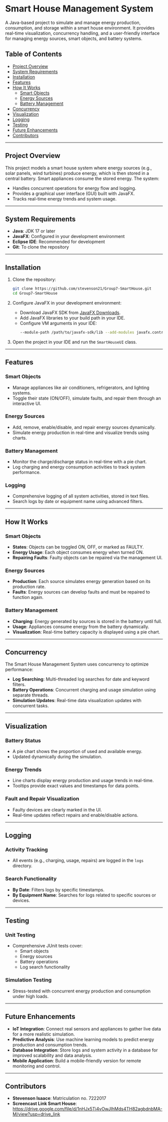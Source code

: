 # Smart House Management System

A Java-based project to simulate and manage energy production, consumption, and storage within a smart house environment. It provides real-time visualization, concurrency handling, and a user-friendly interface for managing energy sources, smart objects, and battery systems.

## Table of Contents
- [Project Overview](#project-overview)
- [System Requirements](#system-requirements)
- [Installation](#installation)
- [Features](#features)
- [How It Works](#how-it-works)
  - [Smart Objects](#smart-objects)
  - [Energy Sources](#energy-sources)
  - [Battery Management](#battery-management)
- [Concurrency](#concurrency)
- [Visualization](#visualization)
- [Logging](#logging)
- [Testing](#testing)
- [Future Enhancements](#future-enhancements)
- [Contributors](#contributors)

---

## Project Overview

This project models a smart house system where energy sources (e.g., solar panels, wind turbines) produce energy, which is then stored in a central battery. Smart appliances consume the stored energy. The system:
- Handles concurrent operations for energy flow and logging.
- Provides a graphical user interface (GUI) built with JavaFX.
- Tracks real-time energy trends and system usage.

---

## System Requirements

- **Java**: JDK 17 or later
- **JavaFX**: Configured in your development environment
- **Eclipse IDE**: Recommended for development
- **Git**: To clone the repository

---

## Installation

1. Clone the repository:
   ```bash
   git clone https://github.com/stevenson21/Group7-SmartHouse.git
   cd Group7-SmartHouse
2. Configure JavaFX in your development environment:

   - Download JavaFX SDK from [JavaFX Downloads](https://gluonhq.com/products/javafx/).
   - Add JavaFX libraries to your build path in your IDE.
   - Configure VM arguments in your IDE:
     ```bash
     --module-path /path/to/javafx-sdk/lib --add-modules javafx.controls,javafx.fxml
     ```

3. Open the project in your IDE and run the `SmartHouseUI` class.

---

## Features

### Smart Objects
- Manage appliances like air conditioners, refrigerators, and lighting systems.
- Toggle their state (ON/OFF), simulate faults, and repair them through an interactive UI.

### Energy Sources
- Add, remove, enable/disable, and repair energy sources dynamically.
- Simulate energy production in real-time and visualize trends using charts.

### Battery Management
- Monitor the charge/discharge status in real-time with a pie chart.
- Log charging and energy consumption activities to track system performance.

### Logging
- Comprehensive logging of all system activities, stored in text files.
- Search logs by date or equipment name using advanced filters.

---

## How It Works

### Smart Objects
- **States**: Objects can be toggled ON, OFF, or marked as FAULTY.
- **Energy Usage**: Each object consumes energy when turned ON.
- **Repairing Faults**: Faulty objects can be repaired via the management UI.

### Energy Sources
- **Production**: Each source simulates energy generation based on its production rate.
- **Faults**: Energy sources can develop faults and must be repaired to function again.

### Battery Management
- **Charging**: Energy generated by sources is stored in the battery until full.
- **Usage**: Appliances consume energy from the battery dynamically.
- **Visualization**: Real-time battery capacity is displayed using a pie chart.

---

## Concurrency

The Smart House Management System uses concurrency to optimize performance:

- **Log Searching**: Multi-threaded log searches for date and keyword filters.
- **Battery Operations**: Concurrent charging and usage simulation using separate threads.
- **Simulation Updates**: Real-time data visualization updates with concurrent tasks.

---

## Visualization

### Battery Status
- A pie chart shows the proportion of used and available energy.
- Updated dynamically during the simulation.

### Energy Trends
- Line charts display energy production and usage trends in real-time.
- Tooltips provide exact values and timestamps for data points.

### Fault and Repair Visualization
- Faulty devices are clearly marked in the UI.
- Real-time updates reflect repairs and enable/disable actions.

---

## Logging

### Activity Tracking
- All events (e.g., charging, usage, repairs) are logged in the `logs` directory.

### Search Functionality
- **By Date**: Filters logs by specific timestamps.
- **By Equipment Name**: Searches for logs related to specific sources or devices.

---

## Testing

### Unit Testing
- Comprehensive JUnit tests cover:
  - Smart objects
  - Energy sources
  - Battery operations
  - Log search functionality

### Simulation Testing
- Stress-tested with concurrent energy production and consumption under high loads.

---

## Future Enhancements

- **IoT Integration**: Connect real sensors and appliances to gather live data for a more realistic simulation.
- **Predictive Analysis**: Use machine learning models to predict energy production and consumption trends.
- **Database Integration**: Store logs and system activity in a database for improved scalability and data analysis.
- **Mobile Application**: Build a mobile-friendly version for remote monitoring and control.

---

## Contributors

- **Stevenson Isaace**: Matriculation no.  7222017 
- **Screencast Link Smart House**:  https://drive.google.com/file/d/1nHJx5Ti4vOwJIhMds4TH82agbdnbMA-M/view?usp=drive_link


